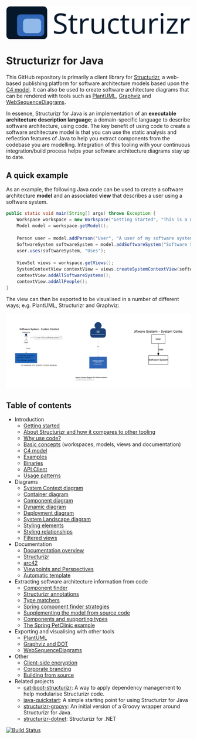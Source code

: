 ![Structurizr](docs/images/structurizr-banner.png)

# Structurizr for Java

This GitHub repository is primarily a client library for [Structurizr](https://structurizr.com), a web-based publishing platform for software architecture models based upon the [C4 model](https://c4model.com). It can also be used to create software architecture diagrams that can be rendered with tools such as  [PlantUML](docs/plantuml.md), [Graphviz](docs/graphviz-and-dot.md) and [WebSequenceDiagrams](docs/websequencediagrams.md).

In essence, Structurizr for Java is an implementation of an __executable architecture description language__; a domain-specific language to describe software architecture, using code. The key benefit of using code to create a software architecture model is that you can use the static analysis and reflection features of Java to help you extract components from the codebase you are modelling. Integration of this tooling with your continuous integration/build process helps your software architecture diagrams stay up to date.

## A quick example

As an example, the following Java code can be used to create a software architecture __model__ and an associated __view__ that describes a user using a software system.

```java
public static void main(String[] args) throws Exception {
    Workspace workspace = new Workspace("Getting Started", "This is a model of my software system.");
    Model model = workspace.getModel();
    
    Person user = model.addPerson("User", "A user of my software system.");
    SoftwareSystem softwareSystem = model.addSoftwareSystem("Software System", "My software system.");
    user.uses(softwareSystem, "Uses");
    
    ViewSet views = workspace.getViews();
    SystemContextView contextView = views.createSystemContextView(softwareSystem, "SystemContext", "An example of a System Context diagram.");
    contextView.addAllSoftwareSystems();
    contextView.addAllPeople();
}
```

The view can then be exported to be visualised in a number of different ways; e.g. PlantUML, Structurizr and Graphviz:

![Views can be exported and visualised in many ways; e.g. PlantUML, Structurizr and Graphviz](docs/images/readme-1.png)

## Table of contents

* Introduction
    * [Getting started](docs/getting-started.md)
    * [About Structurizr and how it compares to other tooling](https://structurizr.com/help/about)
    * [Why use code?](https://structurizr.com/help/why-use-code)
    * [Basic concepts](https://structurizr.com/help/concepts) (workspaces, models, views and documentation)
    * [C4 model](https://c4model.com)
    * [Examples](https://structurizr.com/help/examples)
    * [Binaries](docs/binaries.md)
    * [API Client](docs/api-client.md)
    * [Usage patterns](docs/usage-patterns.md)
* Diagrams
    * [System Context diagram](docs/system-context-diagram.md)
    * [Container diagram](docs/container-diagram.md)
    * [Component diagram](docs/component-diagram.md)
    * [Dynamic diagram](docs/dynamic-diagram.md)
    * [Deployment diagram](docs/deployment-diagram.md)
    * [System Landscape diagram](docs/system-landscape-diagram.md)
    * [Styling elements](docs/styling-elements.md)
    * [Styling relationships](docs/styling-relationships.md)
    * [Filtered views](docs/filtered-views.md)
* Documentation
    * [Documentation overview](docs/documentation.md)
    * [Structurizr](docs/documentation-structurizr.md)
    * [arc42](docs/documentation-arc42.md)
    * [Viewpoints and Perspectives](docs/documentation-viewpoints-and-perspectives.md)
    * [Automatic template](docs/documentation-automatic.md)
* Extracting software architecture information from code
    * [Component finder](docs/component-finder.md)
    * [Structurizr annotations](docs/structurizr-annotations.md)
    * [Type matchers](docs/type-matchers.md)
    * [Spring component finder strategies](docs/spring-component-finder-strategies.md)
    * [Supplementing the model from source code](docs/supplementing-from-source-code.md)
    * [Components and supporting types](docs/supporting-types.md)
    * [The Spring PetClinic example](docs/spring-petclinic.md)
* Exporting and visualising with other tools
    * [PlantUML](docs/plantuml.md)
    * [Graphviz and DOT](docs/graphviz-and-dot.md)
    * [WebSequenceDiagrams](docs/websequencediagrams.md)
* Other
    * [Client-side encryption](docs/client-side-encryption.md)
    * [Corporate branding](docs/corporate-branding.md)
    * [Building from source](docs/building.md)
* Related projects
    * [cat-boot-structurizr](https://github.com/Catalysts/cat-boot/tree/master/cat-boot-structurizr): A way to apply dependency management to help modularise Structurizr code.
    * [java-quickstart](https://github.com/structurizr/java-quickstart): A simple starting point for using Structurizr for Java
    * [structurizr-groovy](https://github.com/tidyjava/structurizr-groovy): An initial version of a Groovy wrapper around Structurizr for Java.
    * [structurizr-dotnet](https://github.com/structurizr/dotnet): Structurizr for .NET

[![Build Status](https://travis-ci.org/structurizr/java.svg?branch=master)](https://travis-ci.org/structurizr/java)

